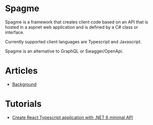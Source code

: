 # Spagme

Spagme is a framework that creates client code based on an API that is hosted in a aspnet web application and is defined by a C# class or interface.

Currently supported client languages are Typescript and Javascript.

Spagme is an alternative to GraphQL or Swagger/OpenApi.

# Articles

- [Background](https://medium.com/@nilsflemstrom/spagme-a91067c23764)

# Tutorials

- [Create React Typescript application with .NET 6 minimal API](/Tutorial/ReactTsMinimal)

